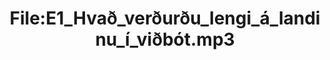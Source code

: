 ---
title: File:E1_Hvað_verðurðu_lengi_á_landinu_í_viðbót.mp3
recording of: Hvað verðurðu lengi á landinu í viðbót?
reading speed: slow
speaker: E
license: CC0
---